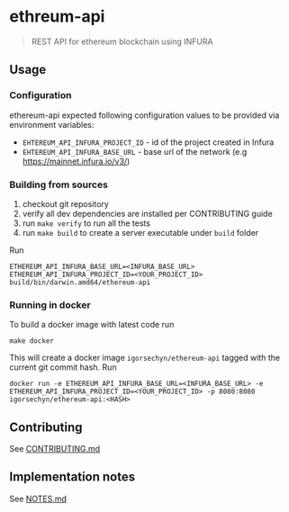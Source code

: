 # ethreum-api
> REST API for ethereum blockchain using INFURA

## Usage

### Configuration

ethereum-api expected following configuration values to be provided via environment variables:

- `EHTEREUM_API_INFURA_PROJECT_ID` - id of the project created in Infura
- `EHTEREUM_API_INFURA_BASE_URL` - base url of the network (e.g https://mainnet.infura.io/v3/)

### Building from sources

1. checkout git repository
2. verify all dev dependencies are installed per CONTRIBUTING guide
3. run `make verify` to run all the tests
4. run `make build` to create a server executable under `build` folder

Run

```
ETHEREUM_API_INFURA_BASE_URL=<INFURA_BASE_URL> ETHEREUM_API_INFURA_PROJECT_ID=<YOUR_PROJECT_ID> build/bin/darwin.amd64/ethereum-api
```

### Running in docker

To build a docker image with latest code run

```
make docker
```

This will create a docker image `igorsechyn/ethereum-api` tagged with the current git commit hash. Run

```
docker run -e ETHEREUM_API_INFURA_BASE_URL=<INFURA_BASE_URL> -e ETHEREUM_API_INFURA_PROJECT_ID=<YOUR_PROJECT_ID> -p 8080:8080 igorsechyn/ethereum-api:<HASH>
```

## Contributing
See [CONTRIBUTING.md](CONTRIBUTING.md)

## Implementation notes
See [NOTES.md](NOTES.md)
